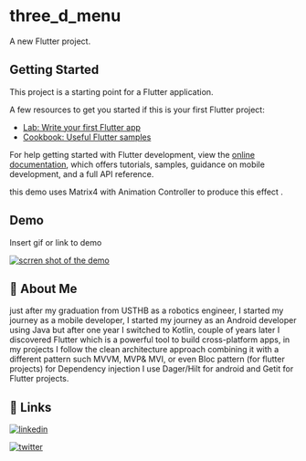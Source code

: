 # three_d_menu

A new Flutter project.

## Getting Started

This project is a starting point for a Flutter application.

A few resources to get you started if this is your first Flutter project:

- [Lab: Write your first Flutter app](https://docs.flutter.dev/get-started/codelab)
- [Cookbook: Useful Flutter samples](https://docs.flutter.dev/cookbook)

For help getting started with Flutter development, view the
[online documentation](https://docs.flutter.dev/), which offers tutorials,
samples, guidance on mobile development, and a full API reference.

this demo uses Matrix4 with Animation Controller to produce this effect .

## Demo

Insert gif or link to demo

[![scrren shot of the demo](https://lh3.googleusercontent.com/AfMSZQn6BsC-mS_LDMuyuxCu4zugDfTNnrjo7MSh0ifXjYlTHil0qYnosrkr9jEs4d6vWkr9VscasujEyFPUJ7K4UcPgwHv1zqm6r-tS4EYUuUxvtrk3ulfLS4B5ymBPXhJBNNTP5bnLhwfntsWgpIAj2f5W6anZ4PJapYC42PDqCa9sIiJBDrpMjGJXFXML4VZeUZR-_OLVF73QuU3PycjGP3sJZfLTqnguZA2AifD8IQ_lbJCULkMbpyeJcseg4SVS8pOMCu-B_WaoXWzVtWWhmeSNQyoOoQAeJZPfH35fgVGGM-8wkBLpyISZ-kiDg6pr6uaBFkRW3vkBiYc79WIGM_dOZol-LfB2gb-wHlrNFGS_64dKY1xS4lfTdAXIu6wvyXzn7nvxxBVULFTyyy79w0yugjBmY1i6mSRZ0AKsCo1WFC1QDMkgaAN5HE5c3zOP4H4_0rlMxGS4sXXFYhsTA5kBrw7FbCTHqG0JQHbp8EjqeoDN5Q8vggGHVF2_gPcsqHzKJFAwNrEUZ0I2d1tXPxeltZ3tDh455McbuYy61Tk6PxmMS0N4FgRWS3ifMfVqJQaT5bDHm0Hxf7heodAU42svNYh9Mj0nqi0GfM61PVh6WFVavLhDFff_9Ip_riPKo-Y0Xz675oBkJ76wgynl_Cf2LVqBX73UrISYjhsbLdc4T-x2WvZNYFrNjmBkYHHkJEW586RX287naHt8N_dPHwk6GwNBHXZFWQ6Vj6gHu9gjGAUcujo3-1Pvihpvc19Qry1dGcqZqQCVIZMJq7Sn7fSVaJG1tczO_rPzCK1OLuA06BEZK2Qq-Uf5T9VEscrfqrMCRyCoQUUMtyPzSFDN83NIP2iFLP76nIBC3q_tKN3aO07QNidn7wCD5Rd1d5POFtHDtNN0XnfeuxsEph-PzUl9IaIhJhc7d2SLbtsJOI_4jkvnzw-_2XTXXkHVxyTzYSnRwTqKYE3u7ICONw=w439-h951-no?authuser=0)](https://youtube.com/shorts/qziHm2j49mg?feature=share)

## 🚀 About Me
just after my graduation from USTHB as a robotics engineer,
I started my journey as a mobile developer, I started my
journey as an Android developer using Java but after one
year I switched to Kotlin, couple of years later I discovered
Flutter which is a powerful tool to build cross-platform apps,
in my projects I follow the clean architecture approach
combining it with a different pattern such MVVM, MVP& MVI,
or even Bloc pattern (for flutter projects) for Dependency
injection I use Dager/Hilt for android and Getit for Flutter
projects.

## 🔗 Links
[![linkedin](https://img.shields.io/badge/linkedin-0A66C2?style=for-the-badge&logo=linkedin&logoColor=white)](https://www.linkedin.com/in/othmane-fares-mokhtari/)

[![twitter](https://img.shields.io/badge/twitter-1DA1F2?style=for-the-badge&logo=twitter&logoColor=white)](https://twitter.com/FaresOth)

